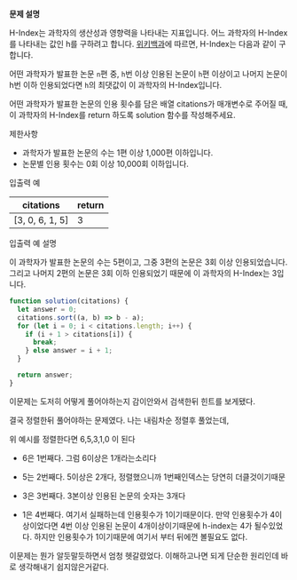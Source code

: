 **문제 설명**

H-Index는 과학자의 생산성과 영향력을 나타내는 지표입니다. 어느 과학자의 H-Index를 나타내는 값인 h를 구하려고 합니다. [위키백과](https://en.wikipedia.org/wiki/H-index)에 따르면, H-Index는 다음과 같이 구합니다.

어떤 과학자가 발표한 논문 `n`편 중, `h`번 이상 인용된 논문이 `h`편 이상이고 나머지 논문이 h번 이하 인용되었다면 `h`의 최댓값이 이 과학자의 H-Index입니다.

어떤 과학자가 발표한 논문의 인용 횟수를 담은 배열 citations가 매개변수로 주어질 때, 이 과학자의 H-Index를 return 하도록 solution 함수를 작성해주세요.

제한사항

- 과학자가 발표한 논문의 수는 1편 이상 1,000편 이하입니다.
- 논문별 인용 횟수는 0회 이상 10,000회 이하입니다.

입출력 예

| citations         | return |
| ----------------- | ------ |
| \[3, 0, 6, 1, 5\] | 3      |

입출력 예 설명

이 과학자가 발표한 논문의 수는 5편이고, 그중 3편의 논문은 3회 이상 인용되었습니다. 그리고 나머지 2편의 논문은 3회 이하 인용되었기 때문에 이 과학자의 H-Index는 3입니다.

```javascript
function solution(citations) {
  let answer = 0;
  citations.sort((a, b) => b - a);
  for (let i = 0; i < citations.length; i++) {
    if (i + 1 > citations[i]) {
      break;
    } else answer = i + 1;
  }

  return answer;
}
```

이문제는 도저히 어떻게 풀어야하는지 감이안와서 검색한뒤 힌트를 보게됐다.

결국 정렬한뒤 풀어야하는 문제였다. 나는 내림차순 정렬후 풀었는데,

위 예시를 정렬한다면 6,5,3,1,0 이 된다

- 6은 1번째다. 그럼 6이상은 1개라는소리다

- 5는 2번째다. 5이상은 2개다, 정렬했으니까 1번째인덱스는 당연히 더클것이기때문

- 3은 3번째다. 3본이상 인용된 논문의 숫자는 3개다

- 1은 4번째다. 여기서 실패하는데 인용횟수가 1이기때문이다. 만약 인용횟수가 4이상이었다면 4번 이상 인용된 논문이 4개이상이기때문에 h-index는 4가 될수있었다. 하지만 인용횟수가 1이기때문에 여기서 부터 뒤에껀 볼필요도 없다.

이문제는 뭔가 알듯말듯하면서 엄청 헷갈렸었다. 이해하고나면 되게 단순한 원리인데 바로 생각해내기 쉽지않은거같다.
